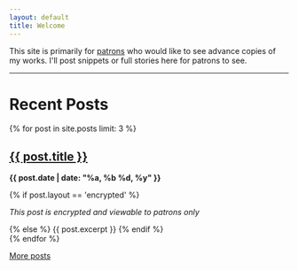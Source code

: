 ```yaml
---
layout: default
title: Welcome
---
```


This site is primarily for [patrons](https://patreon.com/makyo) who would like to see advance copies of my works. I'll post snippets or full stories here for patrons to see.

-----

# Recent Posts

{% for post in site.posts limit: 3 %}
<div class="post-listing">
    <h2><a href="{{ post.url }}">{{ post.title }}</a></h2>
    <p><strong>{{ post.date | date: "%a, %b %d, %y" }}</strong></p>
    {% if post.layout == 'encrypted' %}
        <p><em>This post is encrypted and viewable to patrons only</em></p>
    {% else %}
        {{ post.excerpt }}
    {% endif %}
</div>
{% endfor %}

[More posts](/posts)
